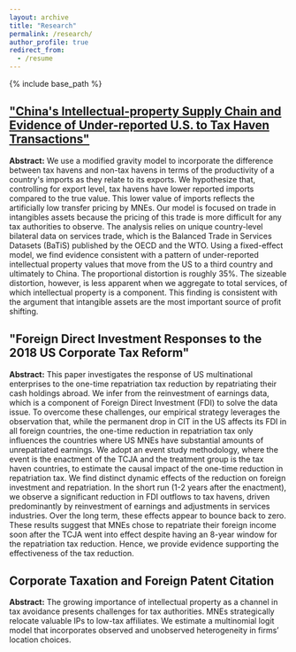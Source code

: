 ```yaml
---
layout: archive
title: "Research"
permalink: /research/
author_profile: true
redirect_from:
  - /resume
---
```


{% include base_path %}

## ["China's Intellectual-property Supply Chain and Evidence of Under-reported U.S. to Tax Haven Transactions"](/xueruikou.github.io/assets/Underreported_IP_web.pdf)

**Abstract:**  We use a modified gravity model to incorporate the difference between tax havens and non-tax havens in terms of the productivity of a country's imports as they relate to its exports. We hypothesize that, controlling for export level, tax havens have lower reported imports compared to the true value. This lower value of imports reflects the artificially low transfer pricing by MNEs. Our model is focused on trade in intangibles assets because the pricing of this trade is more difficult for any tax authorities to observe. The analysis relies on unique country-level bilateral data on services trade, which is the Balanced Trade in Services Datasets (BaTiS) published by the OECD and the WTO. Using a fixed-effect model, we find evidence consistent with a pattern of under-reported intellectual property values that move from the US to a third country and ultimately to China. The proportional distortion is roughly 35%. The sizeable distortion, however, is less apparent when we aggregate to total services, of which intellectual property is a component. This finding is consistent with the argument that intangible assets are the most important source of profit shifting.

## "Foreign Direct Investment Responses to the 2018 US Corporate Tax Reform"

**Abstract:**  This paper investigates the response of US multinational enterprises to the one-time repatriation tax reduction by repatriating their cash holdings abroad. We infer from the reinvestment of earnings data, which is a component of Foreign Direct Investment (FDI) to solve the data issue. To overcome these challenges, our empirical strategy leverages the observation that, while the permanent drop in CIT in the US affects its FDI in all foreign countries, the one-time reduction in repatriation tax only influences the countries where US MNEs have substantial amounts of unrepatriated earnings. We adopt an event study methodology, where the event is the enactment of the TCJA and the treatment group is the tax haven countries, to estimate the causal impact of the one-time reduction in repatriation tax. We find distinct dynamic effects of the reduction on foreign investment and repatriation. In the short run (1-2 years after the enactment), we observe a significant reduction in FDI outflows to tax havens, driven predominantly by reinvestment of earnings and adjustments in services industries. Over the long term, these effects appear to bounce back to zero. These results suggest that MNEs chose to repatriate their foreign income soon after the TCJA went into effect despite having an 8-year window for the repatriation tax reduction. Hence, we provide evidence supporting the effectiveness of the tax reduction.

## Corporate Taxation and Foreign Patent Citation

**Abstract:**  The growing importance of intellectual property as a channel in tax avoidance presents challenges for tax authorities. MNEs strategically relocate valuable IPs to low-tax affiliates. We estimate a multinomial logit model that incorporates observed and unobserved heterogeneity in firms’ location choices.


